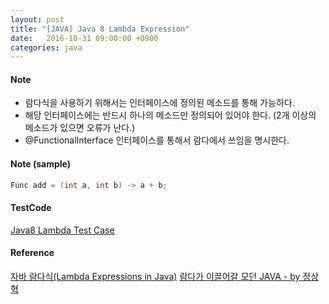 ```yaml
---
layout: post
title: "[JAVA] Java 8 Lambda Expression"
date:   2016-10-31 09:00:00 +0900
categories: java
---
```


#### Note
- 람다식을 사용하기 위해서는 인터페이스에 정의된 메소드를 통해 가능하다.
- 해당 인터페이스에는 반드시 하나의 메소드만 정의되어 있어야 한다. (2개 이상의 메소드가 있으면 오류가 난다.)
- @FunctionalInterface 인터페이스를 통해서 람다에서 쓰임을 명시한다.

#### Note (sample)
~~~java
Func add = (int a, int b) -> a + b;
~~~

#### TestCode
[Java8 Lambda Test Case](https://github.com/simongs/study-boot/blob/develop/boot-test/src/test/java/com/dasolute/simons/test/java8/JavaLambdaTest.java)

#### Reference
[자바 람다식(Lambda Expressions in Java)](http://jdm.kr/blog/181)
[람다가 이끌어갈 모던 JAVA - by 정상혁](http://d2.naver.com/helloworld/4911107)
